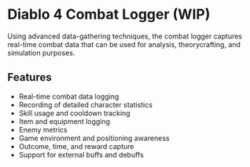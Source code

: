 # Diablo 4 Combat Logger (WIP)

Using advanced data-gathering techniques, the combat logger captures real-time
combat data that can be used for analysis, theorycrafting, and simulation
purposes.

## Features
- Real-time combat data logging
- Recording of detailed character statistics
- Skill usage and cooldown tracking
- Item and equipment logging
- Enemy metrics
- Game environment and positioning awareness
- Outcome, time, and reward capture
- Support for external buffs and debuffs

